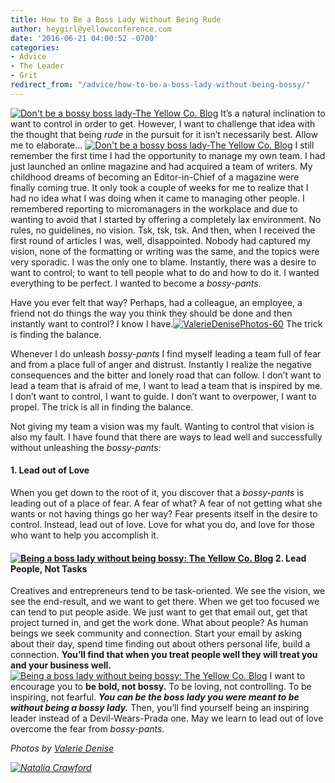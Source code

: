 ```yaml
---
title: How to Be a Boss Lady Without Being Rude
author: heygirl@yellowconference.com
date: '2016-06-21 04:00:52 -0700'
categories:
- Advice
- The Leader
- Grit
redirect_from: "/advice/how-to-be-a-boss-lady-without-being-bossy/"
---
```


[![Don't be a bossy boss lady-The Yellow Co. Blog](http://yellowconference.com/wp-content/uploads/2016/06/ValerieDenisePhotos-43.jpg)](http://yellowconference.com/wp-content/uploads/2016/06/ValerieDenisePhotos-43.jpg) It’s a natural inclination to want to control in order to get. However, I want to challenge that idea with the thought that being _rude_ in the pursuit for it isn’t necessarily best. Allow me to elaborate… [![Don't be a bossy boss lady-The Yellow Co. Blog](http://yellowconference.com/wp-content/uploads/2016/06/ValerieDenisePhotos-57.jpg)](http://yellowconference.com/wp-content/uploads/2016/06/ValerieDenisePhotos-57.jpg) I still remember the first time I had the opportunity to manage my own team. I had just launched an online magazine and had acquired a team of writers. My childhood dreams of becoming an Editor-in-Chief of a magazine were finally coming true. It only took a couple of weeks for me to realize that I had no idea what I was doing when it came to managing other people. I remembered reporting to micromanagers in the workplace and due to wanting to avoid that I started by offering a completely lax environment. No rules, no guidelines, no vision. Tsk, tsk, tsk. And then, when I received the first round of articles I was, well, disappointed. Nobody had captured my vision, none of the formatting or writing was the same, and the topics were very sporadic. I was the only one to blame. Instantly, there was a desire to want to control; to want to tell people what to do and how to do it. I wanted everything to be perfect. I wanted to become a _bossy-pants._

Have you ever felt that way? Perhaps, had a colleague, an employee, a friend not do things the way you think they should be done and then instantly want to control? I know I have.[![ValerieDenisePhotos-60](http://yellowconference.com/wp-content/uploads/2016/06/ValerieDenisePhotos-60.jpg)](http://yellowconference.com/wp-content/uploads/2016/06/ValerieDenisePhotos-60.jpg) The trick is finding the balance.

Whenever I do unleash _bossy-pants_ I find myself leading a team full of fear and from a place full of anger and distrust. Instantly I realize the negative consequences and the bitter and lonely road that can follow. I don’t want to lead a team that is afraid of me, I want to lead a team that is inspired by me. I don’t want to control, I want to guide. I don’t want to overpower, I want to propel. The trick is all in finding the balance.

Not giving my team a vision was my fault. Wanting to control that vision is also my fault. I have found that there are ways to lead well and successfully without unleashing the _bossy-pants:_

#### 1\. Lead out of Love

When you get down to the root of it, you discover that a _bossy-pants_ is leading out of a place of fear. A fear of what? A fear of not getting what she wants or not having things go her way? Fear presents itself in the desire to control. Instead, lead out of love. Love for what you do, and love for those who want to help you accomplish it.

#### [![Being a boss lady without being bossy: The Yellow Co. Blog](http://yellowconference.com/wp-content/uploads/2016/06/ValerieDenisePhotos-46.jpg)](http://yellowconference.com/wp-content/uploads/2016/06/ValerieDenisePhotos-46.jpg) 2\. Lead People, Not Tasks

Creatives and entrepreneurs tend to be task-oriented. We see the vision, we see the end-result, and we want to get there. When we get too focused we can tend to put people aside. We just want to get that email out, get that project turned in, and get the work done. What about people? As human beings we seek community and connection. Start your email by asking about their day, spend time finding out about others personal life, build a connection. **You’ll find that when you treat people well they will treat you and your business well.** [![Being a boss lady without being bossy: The Yellow Co. Blog](http://yellowconference.com/wp-content/uploads/2016/06/ValerieDenisePhotos-47.jpg)](http://yellowconference.com/wp-content/uploads/2016/06/ValerieDenisePhotos-47.jpg) I want to encourage you to **be bold, not bossy.** To be loving, not controlling. To be inspiring, not fearful. **_You can be the boss lady you were meant to be without being a bossy lady._** Then, you’ll find yourself being an inspiring leader instead of a Devil-Wears-Prada one. May we learn to lead out of love overcome the fear from _bossy-pants._

_Photos by [Valerie Denise](http://www.valeriedenisephotos.com/)_

_[![Natalia Crawford](http://yellowconference.com/wp-content/uploads/2016/06/NataliaCrawford.jpg)](http://www.thechristiangirl.net/)_
